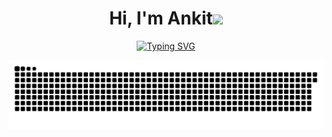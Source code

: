 <h1 align="center">Hi, I'm Ankit<img src="https://media.giphy.com/media/hvRJCLFzcasrR4ia7z/giphy.gif" width="35"></h1>
<p align="center">
  <a href="https://git.io/typing-svg"><img src="https://readme-typing-svg.herokuapp.com?font=Montserrat&size=25&duration=4000&pause=1000&center=true&vCenter=true&width=500&height=40&lines=I'm+a+Engineer;I'm+a+Learner;I'm+a+Tech-Enthusiast;I'm+a+Problem-Solver" alt="Typing SVG" /></a>
</p>

<picture>
  <source media="(prefers-color-scheme: dark)" srcset="https://raw.githubusercontent.com/Ankit-OO7/Ankit-OO7/output/github-snake-dark.svg" />
  <source media="(prefers-color-scheme: light)" srcset="https://raw.githubusercontent.com/Ankit-OO7/Ankit-OO7/output/github-snake.svg" />
  <img alt="github-snake" src="https://raw.githubusercontent.com/Ankit-OO7/Ankit-OO7/output/github-snake.svg" />
</picture>
